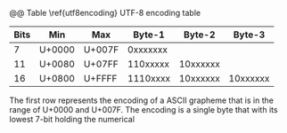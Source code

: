 @@ Table \ref{utf8encoding}
  UTF-8 encoding table

  Bits |Min      |Max       |Byte-1   |Byte-2   |Byte-3
  -----|---------|----------|---------|---------|---------
  7    |U+0000   |U+007F    |0xxxxxxx |         |
  11   |U+0080   |U+07FF    |110xxxxx |10xxxxxx |
  16   |U+0800   |U+FFFF    |1110xxxx |10xxxxxx |10xxxxxx
  

The first row represents the encoding of a ASCII grapheme
that is in the range of U+0000 and U+007F. The encoding is a
single byte that with its lowest 7-bit holding the numerical

